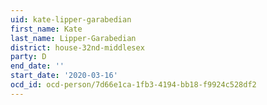 ```yaml
---
uid: kate-lipper-garabedian
first_name: Kate
last_name: Lipper-Garabedian
district: house-32nd-middlesex
party: D
end_date: ''
start_date: '2020-03-16'
ocd_id: ocd-person/7d66e1ca-1fb3-4194-bb18-f9924c528df2
---
```

